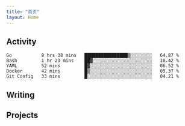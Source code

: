 ```yaml
---
title: "首页"
layout: Home
---
```


## Activity
<!--START_SECTION:waka-->
```text
Go           8 hrs 38 mins   ████████████████▒░░░░░░░░   64.87 % 
Bash         1 hr 23 mins    ██▓░░░░░░░░░░░░░░░░░░░░░░   10.42 % 
YAML         52 mins         █▓░░░░░░░░░░░░░░░░░░░░░░░   06.52 % 
Docker       42 mins         █▒░░░░░░░░░░░░░░░░░░░░░░░   05.37 % 
Git Config   33 mins         █░░░░░░░░░░░░░░░░░░░░░░░░   04.21 % 
```
<!--END_SECTION:waka-->

## Writing
<PindedPosts />

## Projects
<Projects />
